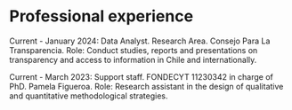 # Professional experience

Current - January 2024: Data Analyst. Research Area. Consejo Para La Transparencia. Role: Conduct studies, reports and presentations on transparency and access to information in Chile and internationally.

Current - March 2023: Support staff. FONDECYT 11230342 in charge of PhD. Pamela Figueroa. Role: Research assistant in the design of qualitative and quantitative methodological strategies.
